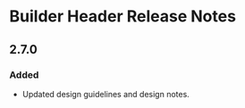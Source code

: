 <!-- Release notes authoring guidelines: http://keepachangelog.com/ -->

# Builder Header Release Notes

<!-- ## [Unreleased] -->

## 2.7.0

### Added

- Updated design guidelines and design notes.
